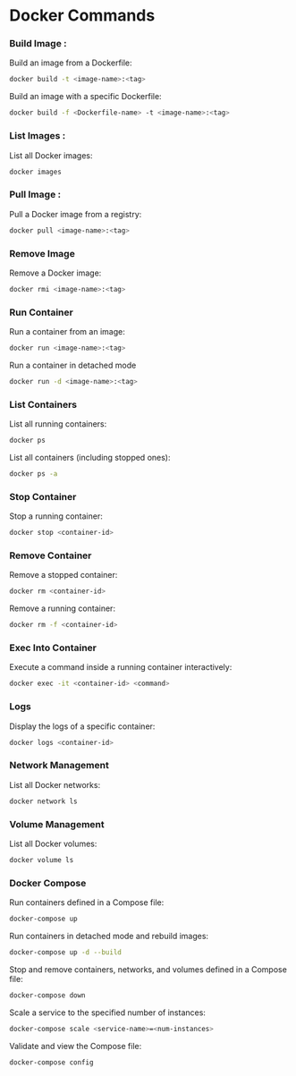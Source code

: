 # Docker Commands

### Build Image :

Build an image from a Dockerfile:

```bash
docker build -t <image-name>:<tag>
```

Build an image with a specific Dockerfile:

```bash
docker build -f <Dockerfile-name> -t <image-name>:<tag>
```

### List Images :

List all Docker images:

```bash
docker images
```

### Pull Image :

Pull a Docker image from a registry:

```bash
docker pull <image-name>:<tag>
```

### Remove Image

Remove a Docker image:

```bash
docker rmi <image-name>:<tag>
```

### Run Container

Run a container from an image:

```bash
docker run <image-name>:<tag>
```

Run a container in detached mode

```bash
docker run -d <image-name>:<tag>
```

### List Containers

List all running containers:

```bash
docker ps
```

List all containers (including stopped ones):

```bash
docker ps -a
```

### Stop Container

Stop a running container:

```bash
docker stop <container-id>
```

### Remove Container

Remove a stopped container:

```bash
docker rm <container-id>
```

Remove a running container:

```bash
docker rm -f <container-id>
```

### Exec Into Container

Execute a command inside a running container interactively:

```bash
docker exec -it <container-id> <command>
```

### Logs

Display the logs of a specific container:

```bash
docker logs <container-id>
```

### Network Management

List all Docker networks:

```bash
docker network ls
```

### Volume Management

List all Docker volumes:

```bash
docker volume ls
```

### Docker Compose

Run containers defined in a Compose file:

```bash
docker-compose up
```

Run containers in detached mode and rebuild images:

```bash
docker-compose up -d --build
```

Stop and remove containers, networks, and volumes defined in a Compose file:

```bash
docker-compose down
```

Scale a service to the specified number of instances:

```bash
docker-compose scale <service-name>=<num-instances>
```

Validate and view the Compose file:

```bash
docker-compose config
```
